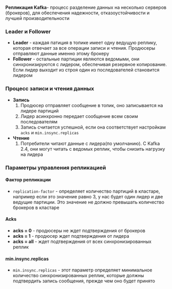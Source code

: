 **Репликация Kafka**- процесс разделение данных на несколько серверов (брокеров), для обеспечения надежности, отказоустойчивости и лучшей производительности
### Leader и Follower
- **Leader** - каждая патиция в топике имеет одну ведущую реплику, которая отвечает за все операции записи и чтения. Продюсеры отправляют данные именно этому брокеру
- **Follower** - остальные партиции являются ведомыми, они синхронизируются с лидером, обеспечивая резервное копирование. Если лидер выходит из строя один из последователей становится лидером
### Процесс записи и чтения данных
- **Запись** 
	1. Продюсер отправляет сообщение в топик, оно записывается на лидере партиций
	2. Лидер асинхронно передает сообщение всем своим последователям
	3. Запись считается успешной, если она соответствует настройкам `acks` и `min.insync.replicas`
- **Чтение**
	1. Потребители читают данные с лидера(по умолчанию). С Kafka 2.4, они могут читать с ведомых реплик, чтобы снизить нагрузку на лидера
### Параметры управления репликацией
#### Фактор репликации
- `replication-factor` - определяет количество партиций в кластаре, например если это значение равно 3, у нас будет один лидер и две ведущие партиции. Это значение не должно превышать количество брокеров в кластаре
#### Acks 
- **acks = 0** - продюсеры не ждет подтверждения от брокеров 
- **acks = 1** - продюсер ждет подтверждения от лидера
- **acks = all** - ждет подтверждения от всех синхронизированных реплик

#### min.insync.replicas 
- `min.insync.replicas` - этот параметр определяет минимальное количество синхронизированных реплик, которые должны подтвердить запись сообщения, прежде чем оно будет принято  
